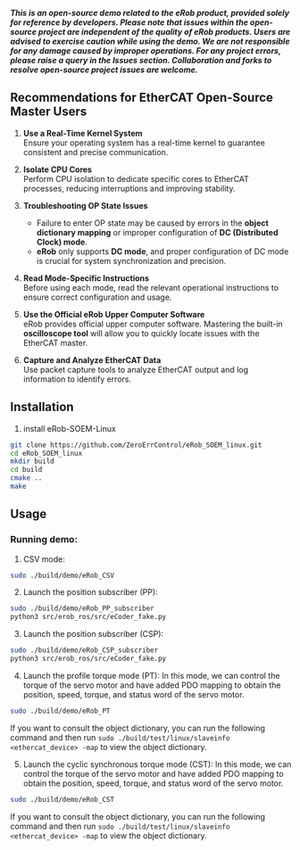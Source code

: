 ***This is an open-source demo related to the eRob product, provided solely for reference by developers. Please note that issues within the open-source project are independent of the quality of eRob products. Users are advised to exercise caution while using the demo. We are not responsible for any damage caused by improper operations. For any project errors, please raise a query in the Issues section. Collaboration and forks to resolve open-source project issues are welcome.***

## Recommendations for EtherCAT Open-Source Master Users  

1. **Use a Real-Time Kernel System**  
   Ensure your operating system has a real-time kernel to guarantee consistent and precise communication.

2. **Isolate CPU Cores**  
   Perform CPU isolation to dedicate specific cores to EtherCAT processes, reducing interruptions and improving stability.

3. **Troubleshooting OP State Issues**  
   - Failure to enter OP state may be caused by errors in the **object dictionary mapping** or improper configuration of **DC (Distributed Clock) mode**.  
   - **eRob** only supports **DC mode**, and proper configuration of DC mode is crucial for system synchronization and precision.

4. **Read Mode-Specific Instructions**  
   Before using each mode, read the relevant operational instructions to ensure correct configuration and usage.

5. **Use the Official eRob Upper Computer Software**  
   eRob provides official upper computer software. Mastering the built-in **oscilloscope tool** will allow you to quickly locate issues with the EtherCAT master.

6. **Capture and Analyze EtherCAT Data**  
   Use packet capture tools to analyze EtherCAT output and log information to identify errors.


## Installation

1. install eRob-SOEM-Linux
``` bash
git clone https://github.com/ZeroErrControl/eRob_SOEM_linux.git
cd eRob_SOEM_linux
mkdir build
cd build
cmake ..
make

```

## Usage
### Running demo:

1. CSV mode:
```bash
sudo ./build/demo/eRob_CSV
```

2. Launch the position subscriber (PP):
```bash
sudo ./build/demo/eRob_PP_subscriber
python3 src/erob_ros/src/eCoder_fake.py
```

3. Launch the position subscriber (CSP):
```bash
sudo ./build/demo/eRob_CSP_subscriber
python3 src/erob_ros/src/eCoder_fake.py
``` 

4. Launch the profile torque mode (PT):
In this mode, we can control the torque of the servo motor and have added PDO mapping to obtain the position, speed, torque, and status word of the servo motor. 

```bash
sudo ./build/demo/eRob_PT
``` 
If you want to consult the object dictionary, you can run the following command and then run `sudo ./build/test/linux/slaveinfo <ethercat_device> -map` to view the object dictionary.


5. Launch the cyclic synchronous torque mode (CST):
In this mode, we can control the torque of the servo motor and have added PDO mapping to obtain the position, speed, torque, and status word of the servo motor. 

```bash
sudo ./build/demo/eRob_CST
``` 
If you want to consult the object dictionary, you can run the following command and then run `sudo ./build/test/linux/slaveinfo <ethercat_device> -map` to view the object dictionary.